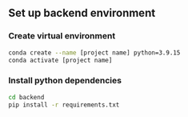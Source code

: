 ## Set up backend environment
### Create virtual environment

```bash
conda create --name [project name] python=3.9.15
conda activate [project name]
```

### Install python dependencies

```bash
cd backend
pip install -r requirements.txt
```
